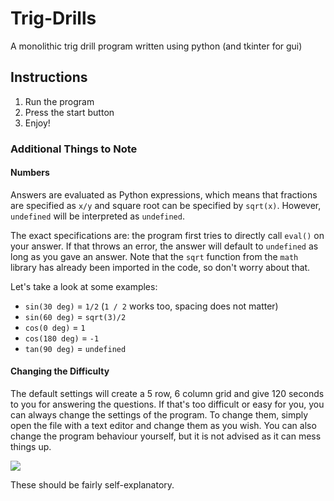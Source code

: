 # Trig-Drills
A monolithic trig drill program written using python (and tkinter for gui)

## Instructions

1. Run the program
2. Press the start button
3. Enjoy!

### Additional Things to Note

#### Numbers

Answers are evaluated as Python expressions, which means that fractions are specified as `x/y` and square root can be specified by `sqrt(x)`.  However, `undefined` will be interpreted as `undefined`.

The exact specifications are: the program first tries to directly call `eval()` on your answer.  If that throws an error, the answer will default to `undefined` as long as you gave an answer.  Note that the `sqrt` function from the `math` library has already been imported in the code, so don't worry about that.

Let's take a look at some examples:

- `sin(30 deg)` = `1/2` (`1 / 2` works too, spacing does not matter)
- `sin(60 deg)` = `sqrt(3)/2`
- `cos(0 deg)` = `1`
- `cos(180 deg)` = `-1`
- `tan(90 deg)` = `undefined`

#### Changing the Difficulty

The default settings will create a 5 row, 6 column grid and give 120 seconds to you for answering the questions.  If that's too difficult or easy for you, you can always change the settings of the program.  To change them, simply open the file with a text editor and change them as you wish.  You can also change the program behaviour yourself, but it is not advised as it can mess things up.

<img src="https://files.catbox.moe/00luv1.png">

These should be fairly self-explanatory.
